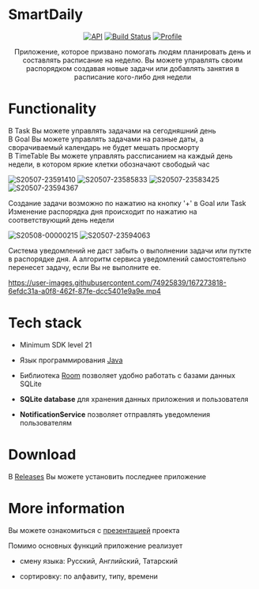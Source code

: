 # SmartDaily


<p align="center">
  <a href="https://android-arsenal.com/api?level=21"><img alt="API" src="https://img.shields.io/badge/API-21%2B-brightgreen.svg?style=flat"/></a>
  <a href="https://github.com/t8rin/FridgeXLight/actions"><img alt="Build Status" src="https://github.com/skydoves/Pokedex/workflows/Android%20CI/badge.svg"/></a>
  <a href="https://github.com/tannec"><img alt="Profile" src="https://img.shields.io/badge/Github-tannec-blue?logo=github"/></a>
</p>

<p align="center">
Приложение, которое призвано помогать людям планировать день и составлять расписание на неделю. Вы можете управлять своим распорядком создавая новые задачи или добавлять занятия в расписание кого-либо дня недели
</p>

# Functionality

<p align="start">
В Task Вы можете управлять задачами на сегодняшний день<br>
В Goal Вы можете управлять задачами на разные даты, а сворачиваемый календарь не будет мешать просморту<br>
В TimeTable Вы можете управлять рассписанием на каждый день недели, в котором яркие клетки обозначают свободый час
</p>

<p align="center">

![S20507-23591410](https://user-images.githubusercontent.com/74925839/167272771-3412904b-52db-462a-885a-8d0906950a36.jpg)
![S20507-23585833](https://user-images.githubusercontent.com/74925839/167272091-baab1eba-c0e9-466a-ba82-87cda8f25c3e.jpg)
![S20507-23583425](https://user-images.githubusercontent.com/74925839/167272092-b70cacef-85d8-45fa-a6c0-4854c8011514.jpg)
![S20507-23594367](https://user-images.githubusercontent.com/74925839/167272096-a1f06874-792b-4673-b498-5a9944215be4.jpg)

</p>


<p align="start">
Создание задачи возможно по нажатию на кнопку '+' в Goal или Task<br>
Изменение распорядка дня происходит по нажатию на соответствующий день недели
</p>

<p>

![S20508-00000215](https://user-images.githubusercontent.com/74925839/167272095-64783962-86c5-4825-bbb9-142223ade4b8.jpg)
![S20507-23594063](https://user-images.githubusercontent.com/74925839/167272097-6908fed0-61c9-44bd-826c-2fddbb01241c.jpg)

</p>

<p align="start">
Система уведомлений не даст забыть о выполнении задачи или путкте в распорядке дня. А алгоритм сервиса уведомлений самостоятельно перенесет задачу, если Вы не выполните ее.
</p>

<p align="center">

 https://user-images.githubusercontent.com/74925839/167273818-6efdc31a-a0f8-462f-87fe-dcc5401e9a9e.mp4

</p>


# Tech stack
- Minimum SDK level 21

- Язык программирования [Java](https://java.com/)

- Библиотека [Room](https://developer.android.com/training/data-storage/room) позволяет удобно работать с базами данных SQLite

- <b>SQLite database</b> для хранения данных приложения и пользователя

- <b>NotificationService</b> позволяет отправлять уведомления пользователям

# Download

В [Releases](https://github.com/t8rin/FridgeXLight/releases) Вы можете установить последнее приложение

# More information

Вы можете ознакомиться с [презентацией](https://github.com/Tannec/SDaily/files/8646022/Presentation.pdf) проекта

Помимо основных функций приложение реализует

- смену языка: Русский, Английский, Татарский

- сортировку: по алфавиту, типу, времени




